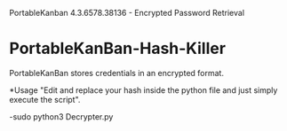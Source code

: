 PortableKanban 4.3.6578.38136 - Encrypted Password Retrieval
# PortableKanBan-Hash-Killer
PortableKanBan stores credentials in an encrypted format.

*Usage "Edit and replace your hash inside the python file and just simply execute the script".


-sudo python3 Decrypter.py
